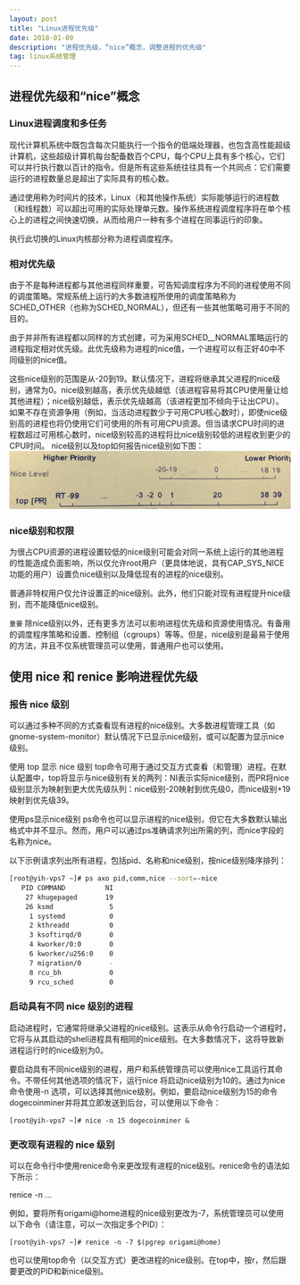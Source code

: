 ```yaml
---
layout: post
title: "Linux进程优先级"
date: 2018-01-09 
description: "进程优先级，“nice”概念，调整进程的优先级"
tag: linux系统管理 
---   
```


## 进程优先级和“nice”概念

### Linux进程调度和多任务
现代计算机系统中既包含每次只能执行一个指令的低端处理器，也包含高性能超级计算机，这些超级计算机每台配备数百个CPU，每个CPU上具有多个核心，它们可以并行执行数以百计的指令。但是所有这些系统往往具有一个共同点：它们需要运行的进程数量总是超出了实际具有的核心数。

通过使用称为时间片的技术，Linux（和其他操作系统）实际能够运行的进程数（和线程数）可以超出可用的实际处理单元数。操作系统进程调度程序将在单个核心上的进程之间快速切换，从而给用户一种有多个进程在同事运行的印象。

执行此切换的Linux内核部分称为进程调度程序。

### 相对优先级
由于不是每种进程都与其他进程同样重要，可告知调度程序为不同的进程使用不同的调度策略。常规系统上运行的大多数进程所使用的调度策略称为SCHED_OTHER（也称为SCHED_NORMAL），但还有一些其他策略可用于不同的目的。

由于并非所有进程都以同样的方式创建，可为采用SCHED__NORMAL策略运行的进程指定相对优先级。此优先级称为进程的nice值，一个进程可以有正好40中不同级别的nice值。

这些nice级别的范围是从-20到19。默认情况下，进程将继承其父进程的nice级别，通常为0。nice级别越高，表示优先级越低（该进程容易将其CPU使用量让给其他进程）；nice级别越低，表示优先级越高（该进程更加不倾向于让出CPU）。如果不存在资源争用（例如，当活动进程数少于可用CPU核心数时），即使nice级别高的进程也将仍使用它们可使用的所有可用CPU资源。但当请求CPU时间的进程数超过可用核心数时，nice级别较高的进程将比nice级别较低的进程收到更少的CPU时间。
nice级别以及top如何报告nice级别如下图：
![](/images/posts/linuxsystem/niceproc/img1.png)

### nice级别和权限
为很占CPU资源的进程设置较低的nice级别可能会对同一系统上运行的其他进程的性能造成负面影响，所以仅允许root用户（更具体地说，具有CAP_SYS_NICE功能的用户）设置负nice级别以及降低现有的进程的nice级别。

普通非特权用户仅允许设置正的nice级别。此外，他们只能对现有进程提升nice级别，而不能降低nice级别。

`重要`
除nice级别以外，还有更多方法可以影响进程优先级和资源使用情况。有备用的调度程序策略和设置、控制组（cgroups）等等。但是，nice级别是最易于使用的方法，并且不仅系统管理员可以使用，普通用户也可以使用。

## 使用 nice 和 renice 影响进程优先级

### 报告 nice 级别
可以通过多种不同的方式查看现有进程的nice级别。大多数进程管理工具（如gnome-system-monitor）默认情况下已显示nice级别，或可以配置为显示nice级别。

使用 top 显示 nice 级别
top命令可用于通过交互方式查看（和管理）进程。在默认配置中，top将显示与nice级别有关的两列：NI表示实际nice级别，而PR将nice级别显示为映射到更大优先级队列：nice级别-20映射到优先级0，而nice级别+19映射到优先级39。

使用ps显示nice级别
ps命令也可以显示进程的nice级别，但它在大多数默认输出格式中并不显示。然而，用户可以通过ps准确请求列出所需的列，而nice字段的名称为nice。

以下示例请求列出所有进程，包括pid、名称和nice级别，按nice级别降序排列：
```Bash
[root@yih-vps7 ~]# ps axo pid,comm,nice --sort=-nice
   PID COMMAND          NI
    27 khugepaged       19
    26 ksmd              5
     1 systemd           0
     2 kthreadd          0
     3 ksoftirqd/0       0
     4 kworker/0:0       0
     6 kworker/u256:0    0
     7 migration/0       -
     8 rcu_bh            0
     9 rcu_sched         0

```

### 启动具有不同 nice 级别的进程
启动进程时，它通常将继承父进程的nice级别。这表示从命令行启动一个进程时，它将与从其启动的shell进程具有相同的nice级别。在大多数情况下，这将导致新进程运行时的nice级别为0。

要启动具有不同nice级别的进程，用户和系统管理员可以使用nice工具运行其命令。不带任何其他选项的情况下，运行nice <COMMAND>将启动nice级别为10的<COMMAND>。通过为nice命令使用-n <NICELEVEL>选项，可以选择其他nice级别。例如，要启动nice级别为15的命令dogecoinminer并将其立即发送到后台，可以使用以下命令：
```
[root@yih-vps7 ~]# nice -n 15 dogecoinminer &
```

### 更改现有进程的 nice 级别
可以在命令行中使用renice命令来更改现有进程的nice级别。renice命令的语法如下所示：

renice -n <NICELEVEL> <PID>...

例如，要将所有origami@home进程的nice级别更改为-7，系统管理员可以使用以下命令（请注意，可以一次指定多个PID）：
```
[root@yih-vps7 ~]# renice -n -7 $(pgrep origami@home)
```

也可以使用top命令（以交互方式）更改进程的nice级别。在top中，按r，然后跟要更改的PID和新nice级别。